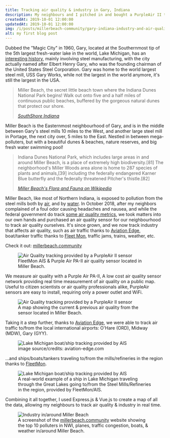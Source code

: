```yaml
---
title: Tracking air quality & industry in Gary, Indiana
description: My neighbours and I pitched in and bought a PurpleAir II to track air quality in our community. I've since added weather, plane, boat, train, and traffic tracking, and open-sourced it so other people can track pollution in their community.
createdAt: 2019-10-01 12:00:00
updatedAt: 2019-10-01 12:00:00
img: /i/posts/millerbeach-community/gary-indiana-industry-and-air-quality-tracker.png
alt: my first blog post
---
```


<div class="container">
    <p>Dubbed the "Magic City" in 1960, Gary, located at the Southernmost tip of the 5th largest fresh-water lake in the world, Lake Michigan, has an <a href="https://allthatsinteresting.com/gary-indiana">interesting history</a>, mainly involving steel manufacturing, with the city actually named after Elbert Henry Gary, who was the founding chairman of the United States Steel Corporation. Gary was home to the world largest steel mill, USS Gary Works, while not the largest in the world anymore, it's still the largest in the USA.</p>
    <blockquote class="text-center my-5 text-monospace"><p>Miller Beach, the secret little beach town where the Indiana Dunes National Park begins! Walk out onto five and a half miles of continuous public beaches, buffered by the gorgeous natural dunes that protect our shore.</p><footer class="blockquote-footer"><cite title="Source Title"><a href="https://www.southshorecva.com/listing/visit-miller-beach/2997/">SouthShore Indiana</a></cite></footer></blockquote>
    <p>Miller Beach is the Easternmost neighbourhood of Gary, and is in the middle between Gary's steel mills 10 miles to the West, and another large steel mill in Portage, the next city over, 5 miles to the East. Nestled in between mega-polluters, but with a beautiful dunes &amp; beaches, nature reserves, and big fresh water swimming pool!</p>
    <blockquote class="text-center my-5 text-monospace"><p>Indiana Dunes National Park, which includes large areas in and around Miller Beach, is a place of extremely high biodiversity.[81] The neighborhood's Miller Woods area alone is home to 287 species of plants and animals,[39] including the federally endangered Karner Blue butterfly and the federally threatened Pitcher's thistle.[82]</p><footer class="blockquote-footer"><cite title="Source Title"><a href="https://en.wikipedia.org/wiki/Miller_Beach#Flora_and_fauna">Miller Beach's Flora and Fauna on Wikipedia</a></cite></footer></blockquote>
    <p>Miller Beach, like most of Northern Indiana, is exposed to pollution from the steel mills both by <a href="https://www.chicagotribune.com/news/ct-met-burns-harbor-steel-mill-lead-pollution-20180723-story.html">air</a>, and by <a href="https://www.in.gov/idem/cleanwater/2576.htm">water</a>. In October 2018, after my neighbors complained of a foul odor causing headaches and nausea, and while the federal government do track <a href="https://www.airnow.gov/?reportingArea=Hammond-Gary&stateCode=IN">some air quality metrics</a>, we took matters into our own hands and purchased an air quality sensor for our neighbourhood to track air quality ourselves. It's since grown, and we now track industry that affects air quality, such as air traffic thanks to <a href="https://aviation-edge.com/?utm_source=gary-indiana-opensource-air-monitor-footer">Aviation Edge</a>, boat/tanker traffic thanks to <a href="https://www.fleetmon.com/my/ais-stations?utm_source=gary-indiana-opensource-air-monitor-footer">Fleet Mon</a>, traffic jams, trains, weather, etc.</p>
    <p>Check it out: <a href="https://millerbeach.community">millerbeach.community</a></p>
    <figure class="figure">
      <img src="/i/posts/millerbeach-community/purple-air-quality-and-fleetmon-ais-sensor.jpg" class="img-fluid" alt="Air Quality tracking provided by a PurpleAir II sensor" />
      <figcaption class="figure-caption">FleetMon AIS & Purple Air PA-II air quality sensor located in Miller Beach.</figcaption>
    </figure>
    <p>We measure air quality with a Purple Air PA-II, A low cost air quality sensor network providing real time measurement of air quality on a public map. Useful to citizen scientists or air quality professionals alike, PurpleAir sensors are easy to install, requiring only a power outlet and WiFi.</p>
    <figure class="figure">
      <img src="/i/posts/millerbeach-community/purple-air-map-view.png" class="img-fluid" alt="Air Quality tracking provided by a PurpleAir II sensor" />
      <figcaption class="figure-caption">A map showing the current & previous air quality from the sensor located in Miller Beach.</figcaption>
    </figure>
    <p>Taking it a step further, thanks to <a href="https://aviation-edge.com/?utm_source=gary-indiana-opensource-air-monitor-auther">Aviation Edge</a>, we were able to track air traffic to/from the local international airports: O'Hare (ORD), Midway (MDW), Gary (GYY).</p>
    <figure class="figure">
      <img src="/i/posts/millerbeach-community/aviation-edge-banner.png" class="img-fluid" alt="Lake Michigan boat/ship tracking provided by AIS" />
      <figcaption class="figure-caption">image source/credits: aviation-edge.com</figcaption>
    </figure>
    <p>&hellip;and ships/boats/tankers traveling to/from the mills/refineries in the region thanks to <a href="https://www.fleetmon.com/my/ais-stations?utm_source=gary-indiana-opensource-air-monitor-auther">FleetMon</a>.</p>
    <figure class="figure">
      <img src="/i/posts/millerbeach-community/fleetmon-vessel-tracking.png" class="img-fluid" alt="Lake Michigan boat/ship tracking provided by AIS" />
      <figcaption class="figure-caption">A real-world example of a ship in Lake Michigan traveling through the Great Lakes going to/from the Steel Mills/Refineries in the region, provided by FleetMon/AIS.</figcaption>
    </figure>
    <p>Combining it all together, I used Express.js & Vue.js to create a map of all the data, allowing my neighbours to track air quality & industry in real time.</p>
    <figure class="figure">
      <img src="/i/posts/millerbeach-community/millerbeach.community-example.png" class="img-fluid" alt="Industry in/around Miller Beach" />
      <figcaption class="figure-caption">A screenshot of the <a href="https://millerbeach.community">millerbeach.community</a> website showing the top 10 polluters in NWI, planes, traffic congestion, boats, &amp; weather in/around Miller Beach.</figcaption>
    </figure>
</div>
